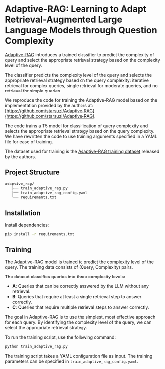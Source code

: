 # Adaptive-RAG: Learning to Adapt Retrieval-Augmented Large Language Models through Question Complexity

[Adaptive-RAG](https://arxiv.org/abs/2403.14403) introduces a trained classifier to predict the complexity of query and select the appropriate retrieval strategy based on the complexity level of the query.

The classifier predicts the complexity level of the query and selects the appropriate retrieval strategy based on the query complexity: iterative retrieval for complex queries, single retrieval for moderate queries, and no retrieval for simple queries.

We reproduce the code for training the Adaptive-RAG model based on the implementation provided by the authors at: [https://github.com/starsuzi/Adaptive-RAG](https://github.com/starsuzi/Adaptive-RAG).

The code trains a T5 model for classification of query complexity and selects the appropriate retrieval strategy based on the query complexity. We have rewritten the code to use training arguments specified in a YAML file for ease of training.

The dataset used for training is the [Adaptive-RAG training dataset](train.json) released by the authors.

## Project Structure

```bash
adaptive_rag/
   ├── train_adaptive_rag.py
   ├── train_adaptive_rag_config.yaml
   └── requirements.txt
```

## Installation

Install dependencies:

```bash
pip install -r requirements.txt
```

## Training

The Adaptive-RAG model is trained to predict the complexity level of the query. The training data consists of (Query, Complexity) pairs.

The dataset classifies queries into three complexity levels:  

- **A**: Queries that can be correctly answered by the LLM without any retrieval.  
- **B**: Queries that require at least a single retrieval step to answer correctly.  
- **C**: Queries that require multiple retrieval steps to answer correctly.

The goal in Adaptive-RAG is to use the simplest, most effective approach for each query. By identifying the complexity level of the query, we can select the appropriate retrieval strategy.

To run the training script, use the following command:

```bash
python train_adaptive_rag.py
```

The training script takes a YAML configuration file as input. The training parameters can be specified in `train_adaptive_rag_config.yaml`.